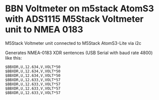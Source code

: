 # BBN Voltmeter on m5stack AtomS3 with ADS1115 M5Stack Voltmeter unit to NMEA 0183


M5Stack Voltmeter unit connected to M5Stack AtomS3-Lite via i2c

Generates NMEA-0183 XDR sentences (USB Serial with baud rate 4800) like this:

````
$BBXDR,U,12.634,V,VOLT*50
$BBXDR,U,12.634,V,VOLT*50
$BBXDR,U,12.634,V,VOLT*50
$BBXDR,U,12.633,V,VOLT*57
$BBXDR,U,12.633,V,VOLT*57
$BBXDR,U,12.633,V,VOLT*57
$BBXDR,U,12.633,V,VOLT*57
````

